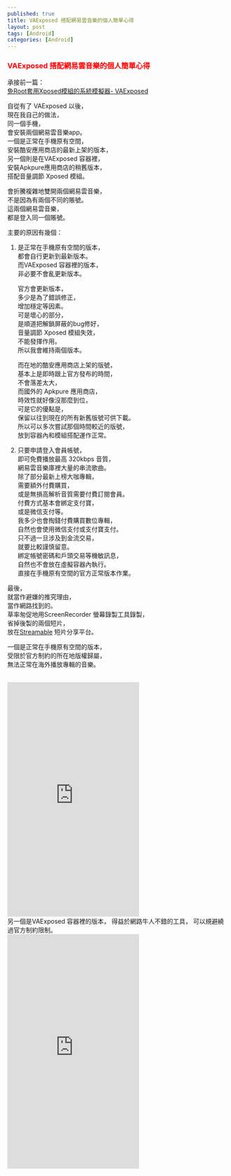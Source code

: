 ```yaml
---
published: true
title: VAExposed 搭配網易雲音樂的個人簡單心得
layout: post
tags: [Android]
categories: [Android]
---
```


### <font color="red">VAExposed 搭配網易雲音樂的個人簡單心得</font> 

承接前一篇：    
[免Root套用Xposed模組的系統模擬器- VAExposed][1]   
    
自從有了 VAExposed 以後，    
現在我自己的做法，   
同一個手機，    
會安裝兩個網易雲音樂app。    
一個是正常在手機原有空間，   
安裝酷安應用商店的最新上架的版本，   
另一個則是在VAExposed 容器裡，    
安裝Apkpure應用商店的稍舊版本，   
搭配音量調節 Xposed 模組。   
    
會折騰複雜地雙開兩個網易雲音樂，    
不是因為有兩個不同的賬號。   
這兩個網易雲音樂，   
都是登入同一個賬號。    

主要的原因有幾個：   
1. 是正常在手機原有空間的版本，   
   都會自行更新到最新版本。   
   而VAExposed 容器裡的版本，   
   非必要不會亂更新版本。    
    
   官方會更新版本，   
   多少是為了錯誤修正，   
   增加穩定等因素。   
   可是壞心的部分，   
   是順道把解鎖屏蔽的bug修好，    
   音量調節 Xposed 模組失效，    
   不能發揮作用。    
   所以我會維持兩個版本。    

   而在地的酷安應用商店上架的版號，   
   基本上是即時跟上官方發布的時間，   
   不會落差太大，    
   而國外的 Apkpure 應用商店，    
   時效性就好像沒那麼到位，   
   可是它的優點是，   
   保留以往到現在的所有新舊版號可供下載。    
   所以可以多次嘗試那個時間較近的版號，     
   放到容器內和模組搭配運作正常。    

2. 只要申請登入會員帳號，    
   即可免費播放最高 320kbps 音質，   
   網易雲音樂庫裡大量的串流歌曲。    
   除了部分最新上榜大咖專輯，    
   需要額外付費購買，    
   或是無損高解析音質需要付費訂閱會員。   
   付費方式基本會綁定支付寶，    
   或是微信支付等。   
   我多少也會掏錢付費購買數位專輯，   
   自然也會使用微信支付或支付寶支付。    
   只不過一旦涉及到金流交易，    
   就要比較謹慎留意。    
   綁定帳號密碼和戶頭交易等機敏訊息，    
   自然也不會放在虛擬容器內執行。    
   直接在手機原有空間的官方正常版本作業。    
    
最後，   
就當作避嫌的推究理由，   
當作網路找到的。    
草率匆促地用ScreenRecorder 螢幕錄製工具錄製，    
省掉後製的兩個短片，    
放在[Streamable][2] 短片分享平台。    
    
一個是正常在手機原有空間的版本，    
受限於官方制約的所在地版權歸屬，    
無法正常在海外播放專輯的音樂。   
<br>
<iframe src="https://streamable.com/s/lq8eb/jbwwqc" width="300" height="534" frameborder="0" allowfullscreen></iframe>
<br>
另一個是VAExposed 容器裡的版本，       
得益於網路牛人不錯的工具，       
可以規避繞過官方制約限制。       
<br>
<iframe src="https://streamable.com/s/mlngp/inxofm" width="300" height="534" frameborder="0" allowfullscreen></iframe>
<br>

[1]: https://shengshampoo.github.io/android/2018/01/29/my-opinion-about-vaexposed.html
[2]: https://github.com/vijai1996/screenrecorder
